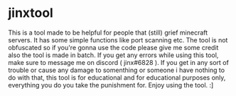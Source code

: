 # jinxtool
This is a tool made to be helpful for people that (still) grief minecraft servers. It has some simple functions like port scanning etc. The tool is not obfuscated so if you're gonna use the code please give me some credit also the tool is made in batch.
If you get any errors while using this tool, make sure to message me on discord ( jinx#6828 ).
If you get in any sort of trouble or cause any damage to somenthing or someone i have nothing to do with that, this tool is for educational and for educational
purposes only, everything you do you take the punishment for. Enjoy using the tool. :]
